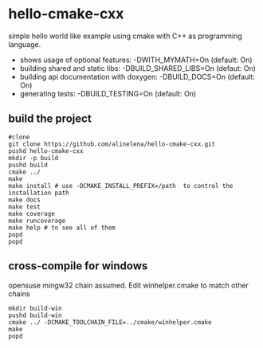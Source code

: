 # hello-cmake-cxx
simple hello world like example using cmake with C++ as programming language.

* shows usage of optional features: -DWITH_MYMATH=On (default: On)
* building shared and static libs: -DBUILD_SHARED_LIBS=On (defaut: On)
* building api documentation with doxygen: -DBUILD_DOCS=On (default: On)
* generating tests: -DBUILD_TESTING=On (default: On)

## build the project
```
#clone
git clone https://github.com/alinelena/hello-cmake-cxx.git
pushd hello-cmake-cxx
mkdir -p build
pushd build
cmake ../ 
make 
make install # use -DCMAKE_INSTALL_PREFIX=/path  to control the installation path
make docs
make test
make coverage
make runcoverage
make help # to see all of them
popd 
popd
```

## cross-compile for windows
opensuse mingw32 chain assumed. Edit winhelper.cmake to match other chains
```
mkdir build-win
pushd build-win
cmake ../ -DCMAKE_TOOLCHAIN_FILE=../cmake/winhelper.cmake
make
popd
```
